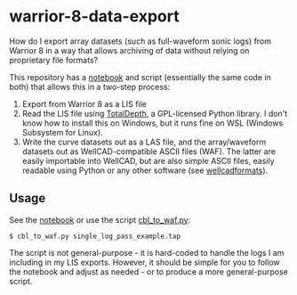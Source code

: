 # warrior-8-data-export

How do I export array datasets (such as full-waveform sonic logs) from Warrior 8 in a way that allows archiving of data without relying on proprietary file formats?

This repository has a [notebook](https://github.com/dew-waterscience/warrior-8-data-export/blob/main/Extracting%20Hunting-Titan%20CBL%20data%20from%20LIS%20file%20created%20by%20Warrior%208.ipynb) and script (essentially the same code in both) that allows this in a two-step process:

1. Export from Warrior 8 as a LIS file
2. Read the LIS file using [TotalDepth](https://github.com/paulross/TotalDepth), a GPL-licensed Python library. I don't know how to install this on Windows, but it runs fine on WSL (Windows Subsystem for Linux).
3. Write the curve datasets out as a LAS file, and the array/waveform datasets out as WellCAD-compatible ASCII files (WAF). The latter are easily importable into WellCAD, but are also simple ASCII files, easily readable using Python or any other software (see [wellcadformats](https://github.com/dew-waterscience/wellcadformats)).

## Usage

See the [notebook](https://github.com/dew-waterscience/warrior-8-data-export/blob/main/Extracting%20Hunting-Titan%20CBL%20data%20from%20LIS%20file%20created%20by%20Warrior%208.ipynb) or use the script [cbl_to_waf.py](cbl_to_waf.py):

```
$ cbl_to_waf.py single_log_pass_example.tap
```

The script is not general-purpose - it is hard-coded to handle the logs I am including in my LIS exports. However, it should be simple for you to follow the notebook and adjust as needed - or to produce a more general-purpose script.


